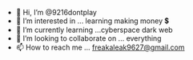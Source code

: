 - 👋 Hi, I’m @9216dontplay
- 👀 I’m interested in ... learning making money 💲
- 🌱 I’m currently learning ...cyberspace dark web 
- 💞️ I’m looking to collaborate on ... everything 
- 📫 How to reach me ... freakaleak9627@gmail.com

<!---
9216dontplay/9216dontplay is a ✨ special ✨ repository because its `README.md` (this file) appears on your GitHub profile.
You can click the Preview link to take a look at your changes.
--->
